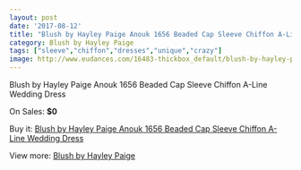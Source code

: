 ```yaml
---
layout: post
date: '2017-08-12'
title: "Blush by Hayley Paige Anouk 1656 Beaded Cap Sleeve Chiffon A-Line Wedding Dress"
category: Blush by Hayley Paige
tags: ["sleeve","chiffon","dresses","unique","crazy"]
image: http://www.eudances.com/16483-thickbox_default/blush-by-hayley-paige-anouk-1656-beaded-cap-sleeve-chiffon-a-line-wedding-dress.jpg
---
```

Blush by Hayley Paige Anouk 1656 Beaded Cap Sleeve Chiffon A-Line Wedding Dress

On Sales: **$0**
<a href="https://www.eudances.com/en/blush-by-hayley-paige/4850-blush-by-hayley-paige-anouk-1656-beaded-cap-sleeve-chiffon-a-line-wedding-dress.html"><amp-img layout="responsive" width="600" height="600" src="//www.eudances.com/16483-thickbox_default/blush-by-hayley-paige-anouk-1656-beaded-cap-sleeve-chiffon-a-line-wedding-dress.jpg" alt="Blush by Hayley Paige Anouk 1656 Beaded Cap Sleeve Chiffon A-Line Wedding Dress 0" /></a>
<a href="https://www.eudances.com/en/blush-by-hayley-paige/4850-blush-by-hayley-paige-anouk-1656-beaded-cap-sleeve-chiffon-a-line-wedding-dress.html"><amp-img layout="responsive" width="600" height="600" src="//www.eudances.com/16486-thickbox_default/blush-by-hayley-paige-anouk-1656-beaded-cap-sleeve-chiffon-a-line-wedding-dress.jpg" alt="Blush by Hayley Paige Anouk 1656 Beaded Cap Sleeve Chiffon A-Line Wedding Dress 1" /></a>
<a href="https://www.eudances.com/en/blush-by-hayley-paige/4850-blush-by-hayley-paige-anouk-1656-beaded-cap-sleeve-chiffon-a-line-wedding-dress.html"><amp-img layout="responsive" width="600" height="600" src="//www.eudances.com/16485-thickbox_default/blush-by-hayley-paige-anouk-1656-beaded-cap-sleeve-chiffon-a-line-wedding-dress.jpg" alt="Blush by Hayley Paige Anouk 1656 Beaded Cap Sleeve Chiffon A-Line Wedding Dress 2" /></a>
<a href="https://www.eudances.com/en/blush-by-hayley-paige/4850-blush-by-hayley-paige-anouk-1656-beaded-cap-sleeve-chiffon-a-line-wedding-dress.html"><amp-img layout="responsive" width="600" height="600" src="//www.eudances.com/16484-thickbox_default/blush-by-hayley-paige-anouk-1656-beaded-cap-sleeve-chiffon-a-line-wedding-dress.jpg" alt="Blush by Hayley Paige Anouk 1656 Beaded Cap Sleeve Chiffon A-Line Wedding Dress 3" /></a>

Buy it: [Blush by Hayley Paige Anouk 1656 Beaded Cap Sleeve Chiffon A-Line Wedding Dress](https://www.eudances.com/en/blush-by-hayley-paige/4850-blush-by-hayley-paige-anouk-1656-beaded-cap-sleeve-chiffon-a-line-wedding-dress.html "Blush by Hayley Paige Anouk 1656 Beaded Cap Sleeve Chiffon A-Line Wedding Dress")

View more: [Blush by Hayley Paige](https://www.eudances.com/en/90-blush-by-hayley-paige "Blush by Hayley Paige")
